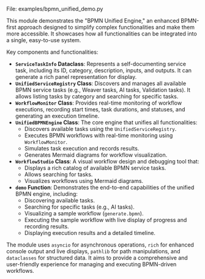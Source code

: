 File: examples/bpmn_unified_demo.py

This module demonstrates the "BPMN Unified Engine," an enhanced BPMN-first approach designed to simplify complex functionalities and make them more accessible. It showcases how all functionalities can be integrated into a single, easy-to-use system.

Key components and functionalities:

- **`ServiceTaskInfo` Dataclass**: Represents a self-documenting service task, including its ID, category, description, inputs, and outputs. It can generate a rich panel representation for display.
- **`UnifiedServiceRegistry` Class**: Discovers and manages all available BPMN service tasks (e.g., Weaver tasks, AI tasks, Validation tasks). It allows listing tasks by category and searching for specific tasks.
- **`WorkflowMonitor` Class**: Provides real-time monitoring of workflow executions, recording start times, task durations, and statuses, and generating an execution timeline.
- **`UnifiedBPMNEngine` Class**: The core engine that unifies all functionalities:
    - Discovers available tasks using the `UnifiedServiceRegistry`.
    - Executes BPMN workflows with real-time monitoring using `WorkflowMonitor`.
    - Simulates task execution and records results.
    - Generates Mermaid diagrams for workflow visualization.
- **`WorkflowStudio` Class**: A visual workflow design and debugging tool that:
    - Displays a rich catalog of available BPMN service tasks.
    - Allows searching for tasks.
    - Visualizes workflows using Mermaid diagrams.
- **`demo` Function**: Demonstrates the end-to-end capabilities of the unified BPMN engine, including:
    - Discovering available tasks.
    - Searching for specific tasks (e.g., AI tasks).
    - Visualizing a sample workflow (`generate.bpmn`).
    - Executing the sample workflow with live display of progress and recording results.
    - Displaying execution results and a detailed timeline.

The module uses `asyncio` for asynchronous operations, `rich` for enhanced console output and live displays, `pathlib` for path manipulations, and `dataclasses` for structured data. It aims to provide a comprehensive and user-friendly experience for managing and executing BPMN-driven workflows.